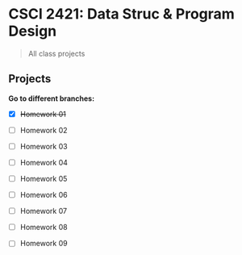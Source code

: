 # CSCI 2421: Data Struc & Program Design

> All class projects

## Projects

**Go to different branches:**

- [X] ~~Homework 01~~
- [ ] Homework 02
- [ ] Homework 03
- [ ] Homework 04
- [ ] Homework 05
- [ ] Homework 06
- [ ] Homework 07
- [ ] Homework 08
- [ ] Homework 09

